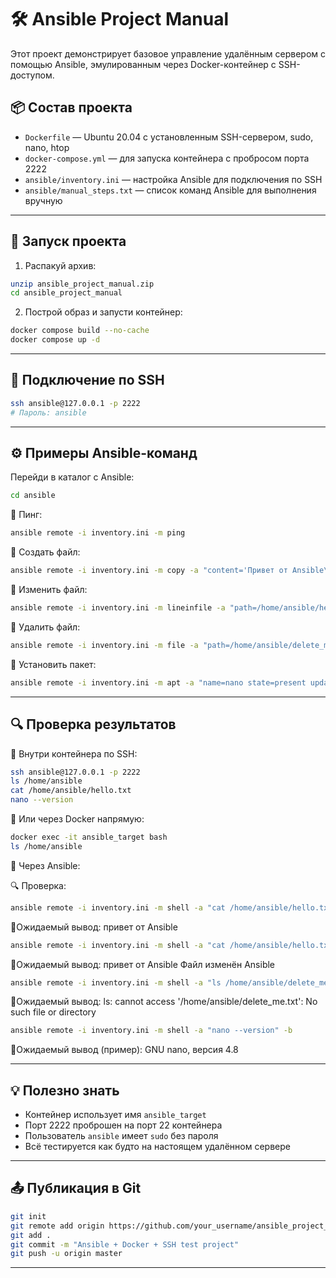 # 🛠️ Ansible Project Manual

Этот проект демонстрирует базовое управление удалённым сервером с помощью Ansible, эмулированным через Docker-контейнер с SSH-доступом.

## 📦 Состав проекта

- `Dockerfile` — Ubuntu 20.04 с установленным SSH-сервером, sudo, nano, htop
- `docker-compose.yml` — для запуска контейнера с пробросом порта 2222
- `ansible/inventory.ini` — настройка Ansible для подключения по SSH
- `ansible/manual_steps.txt` — список команд Ansible для выполнения вручную

---

## 🚀 Запуск проекта

1. Распакуй архив:

```bash
unzip ansible_project_manual.zip
cd ansible_project_manual
```

2. Построй образ и запусти контейнер:

```bash
docker compose build --no-cache
docker compose up -d
```

---

## 🔐 Подключение по SSH

```bash
ssh ansible@127.0.0.1 -p 2222
# Пароль: ansible
```

---

## ⚙️ Примеры Ansible-команд

Перейди в каталог с Ansible:

```bash
cd ansible
```

🔹 Пинг:

```bash
ansible remote -i inventory.ini -m ping
```

🔹 Создать файл:

```bash
ansible remote -i inventory.ini -m copy -a "content='Привет от Ansible\n' dest=/home/ansible/hello.txt" -b
```

🔹 Изменить файл:

```bash
ansible remote -i inventory.ini -m lineinfile -a "path=/home/ansible/hello.txt line='Файл изменён Ansible'" -b
```

🔹 Удалить файл:

```bash
ansible remote -i inventory.ini -m file -a "path=/home/ansible/delete_me.txt state=absent" -b
```

🔹 Установить пакет:

```bash
ansible remote -i inventory.ini -m apt -a "name=nano state=present update_cache=yes" -b
```

---

## 🔍 Проверка результатов

📌 Внутри контейнера по SSH:

```bash
ssh ansible@127.0.0.1 -p 2222
ls /home/ansible
cat /home/ansible/hello.txt
nano --version
```

📌 Или через Docker напрямую:

```bash
docker exec -it ansible_target bash
ls /home/ansible
```
📌 Через Ansible:

🔍 Проверка:
```bash
ansible remote -i inventory.ini -m shell -a "cat /home/ansible/hello.txt" -b
```
🔹Ожидаемый вывод:
 привет от Ansible

```bash
ansible remote -i inventory.ini -m shell -a "cat /home/ansible/hello.txt" -b
```
🔹Ожидаемый вывод:
 привет от Ansible
Файл изменён Ansible

```bash
ansible remote -i inventory.ini -m shell -a "ls /home/ansible/delete_me.txt" -b
```
🔹Ожидаемый вывод:
 ls: cannot access '/home/ansible/delete_me.txt': No such file or directory

```bash
ansible remote -i inventory.ini -m shell -a "nano --version" -b
```
🔹Ожидаемый вывод (пример):
 GNU nano, версия 4.8

---

## 💡 Полезно знать

- Контейнер использует имя `ansible_target`
- Порт 2222 проброшен на порт 22 контейнера
- Пользователь `ansible` имеет `sudo` без пароля
- Всё тестируется как будто на настоящем удалённом сервере

---

## 📤 Публикация в Git

```bash
git init
git remote add origin https://github.com/your_username/ansible_project_manual.git
git add .
git commit -m "Ansible + Docker + SSH test project"
git push -u origin master
```

---


